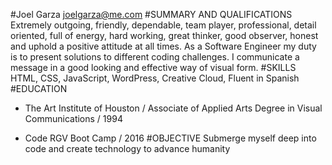 #Joel Garza
joelgarza@me.com
#SUMMARY AND QUALIFICATIONS
Extremely outgoing, friendly, dependable, team player, professional, detail oriented, full of energy, hard working, great thinker, good observer, honest and uphold a positive attitude at all times.
As a Software Engineer my duty is to present solutions to different coding challenges. I communicate a message in a good looking and effective way of visual form.
#SKILLS
HTML, CSS, JavaScript, WordPress, Creative Cloud, Fluent in Spanish
#EDUCATION
* The Art Institute of Houston / Associate of Applied Arts Degree in Visual Communications / 1994

* Code RGV Boot Camp / 2016
#OBJECTIVE
Submerge myself deep into code and create technology to advance humanity
